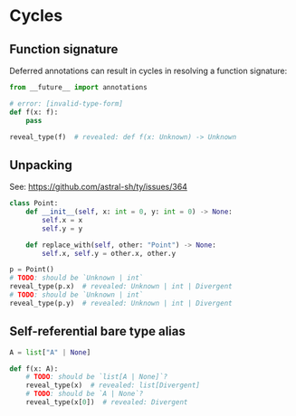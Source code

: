 # Cycles

## Function signature

Deferred annotations can result in cycles in resolving a function signature:

```py
from __future__ import annotations

# error: [invalid-type-form]
def f(x: f):
    pass

reveal_type(f)  # revealed: def f(x: Unknown) -> Unknown
```

## Unpacking

See: <https://github.com/astral-sh/ty/issues/364>

```py
class Point:
    def __init__(self, x: int = 0, y: int = 0) -> None:
        self.x = x
        self.y = y

    def replace_with(self, other: "Point") -> None:
        self.x, self.y = other.x, other.y

p = Point()
# TODO: should be `Unknown | int`
reveal_type(p.x)  # revealed: Unknown | int | Divergent
# TODO: should be `Unknown | int`
reveal_type(p.y)  # revealed: Unknown | int | Divergent
```

## Self-referential bare type alias

```py
A = list["A" | None]

def f(x: A):
    # TODO: should be `list[A | None]`?
    reveal_type(x)  # revealed: list[Divergent]
    # TODO: should be `A | None`?
    reveal_type(x[0])  # revealed: Divergent
```
